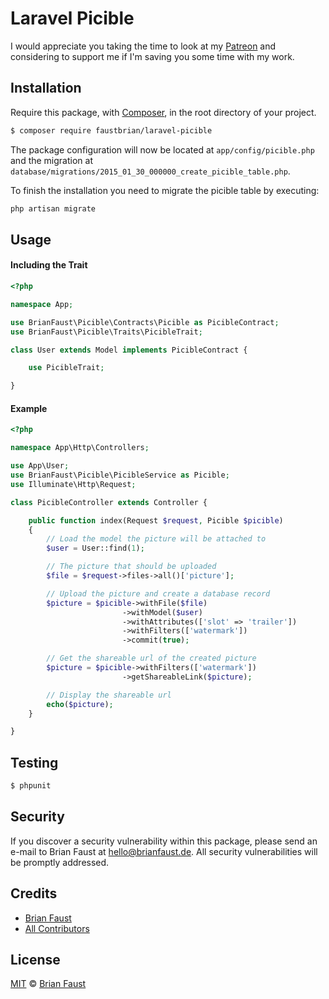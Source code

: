 # Laravel Picible

I would appreciate you taking the time to look at my [Patreon](https://www.patreon.com/faustbrian) and considering to support me if I'm saving you some time with my work.

## Installation

Require this package, with [Composer](https://getcomposer.org/), in the root directory of your project.

``` bash
$ composer require faustbrian/laravel-picible
```

The package configuration will now be located at `app/config/picible.php` and the migration at `database/migrations/2015_01_30_000000_create_picible_table.php`.

To finish the installation you need to migrate the picible table by executing:

```bash
php artisan migrate
```

## Usage

#### Including the Trait
``` php
<?php

namespace App;

use BrianFaust\Picible\Contracts\Picible as PicibleContract;
use BrianFaust\Picible\Traits\PicibleTrait;

class User extends Model implements PicibleContract {

    use PicibleTrait;

}
```

#### Example
``` php
<?php

namespace App\Http\Controllers;

use App\User;
use BrianFaust\Picible\PicibleService as Picible;
use Illuminate\Http\Request;

class PicibleController extends Controller {

    public function index(Request $request, Picible $picible)
    {
        // Load the model the picture will be attached to
        $user = User::find(1);

        // The picture that should be uploaded
        $file = $request->files->all()['picture'];

        // Upload the picture and create a database record
        $picture = $picible->withFile($file)
                         ->withModel($user)
                         ->withAttributes(['slot' => 'trailer'])
                         ->withFilters(['watermark'])
                         ->commit(true);

        // Get the shareable url of the created picture
        $picture = $picible->withFilters(['watermark'])
                         ->getShareableLink($picture);

        // Display the shareable url
        echo($picture);
    }

}
```

## Testing

``` bash
$ phpunit
```

## Security

If you discover a security vulnerability within this package, please send an e-mail to Brian Faust at hello@brianfaust.de. All security vulnerabilities will be promptly addressed.

## Credits

- [Brian Faust](https://github.com/faustbrian)
- [All Contributors](../../contributors)

## License

[MIT](LICENSE) © [Brian Faust](https://brianfaust.de)

<!-- ## To-Do
- Implement **Batch processing** with an easy to use syntax.
- Implement **Move to Slot** with an easy to use syntax.
- Implement **getShareableLink** for the following adapters
    - Azure
    - Copy
    - Ftp
    - GridFs
    - Rackspace
    - Sftp
    - WebDav
    - ZipArchive
- Refactoring and Package structuring
- Write more about how to use the package
- Write more descriptive comments -->
